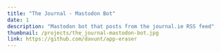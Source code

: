 ```yaml
---
title: "The Journal - Mastodon Bot"
date: 1
description: "Mastodon bot that posts from the journal.ie RSS feed"
thumbnail: /projects/the_journal-mastodon-bot.jpg
link: https://github.com/davunt/app-eraser
---
```

